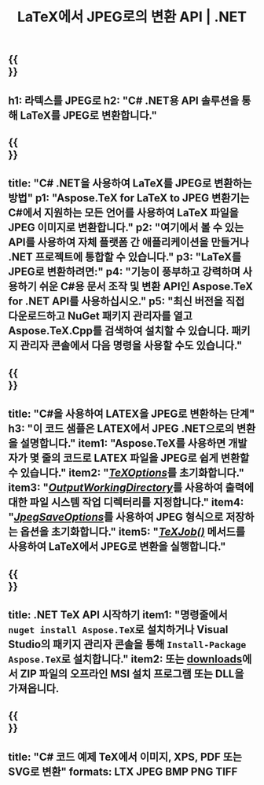 ﻿---
translation: true
template: /_templates/_conversion-child-net.md
title: LaTeX에서 JPEG로의 변환 API | .NET
description: LaTeX에서 JPEG로의 변환 기능. 이 온프레미스 .NET 라이브러리를 프로젝트에 통합하거나 크로스 플랫폼 애플리케이션을 사용하여 LaTeX를 JPEG로 변환합니다.
keywords: jpeg API net에 라텍스, latex2jpeg 통합 C#
url: /net/conversion/latex-to-jpeg/
family: tex
platformtag: net
feature: conversion
informat: LATEX
outformat: JPEG
otherformats: BMP PNG TIFF PDF SVG XPS
---


{{<section banner>}}
---
h1: 라텍스를 JPEG로
h2: "C# .NET용 API 솔루션을 통해 LaTeX를 JPEG로 변환합니다."
---

{{<section overview>}}
---
title: "C# .NET을 사용하여 LaTeX를 JPEG로 변환하는 방법"
p1: "Aspose.TeX for LaTeX to JPEG 변환기는 C#에서 지원하는 모든 언어를 사용하여 LaTeX 파일을 JPEG 이미지로 변환합니다."
p2: "여기에서 볼 수 있는 API를 사용하여 자체 플랫폼 간 애플리케이션을 만들거나 .NET 프로젝트에 통합할 수 있습니다."
p3: "LaTeX를 JPEG로 변환하려면:"
p4: "기능이 풍부하고 강력하며 사용하기 쉬운 C#용 문서 조작 및 변환 API인 Aspose.TeX for .NET API를 사용하십시오."
p5: "최신 버전을 직접 다운로드하고 NuGet 패키지 관리자를 열고 Aspose.TeX.Cpp를 검색하여 설치할 수 있습니다. 패키지 관리자 콘솔에서 다음 명령을 사용할 수도 있습니다."
---

{{<section feature1>}}
---
title: "C#을 사용하여 LATEX을 JPEG로 변환하는 단계"
h3: "이 코드 샘플은 LATEX에서 JPEG .NET으로의 변환을 설명합니다."
item1: "Aspose.TeX를 사용하면 개발자가 몇 줄의 코드로 LATEX 파일을 JPEG로 쉽게 변환할 수 있습니다."
item2: "[*TeXOptions*](https://reference.aspose.com/tex/net/aspose.tex/texoptions/)를 초기화합니다."
item3: "[*OutputWorkingDirectory*](https://reference.aspose.com/tex/net/aspose.tex/texoptions/outputworkingdirectory/)를 사용하여 출력에 대한 파일 시스템 작업 디렉터리를 지정합니다."
item4: "[*JpegSaveOptions*](https://reference.aspose.com/tex/net/aspose.tex.presentation.image/jpegsaveoptions/)를 사용하여 JPEG 형식으로 저장하는 옵션을 초기화합니다."
item5: "[*TeXJob()*](https://reference.aspose.com/tex/net/aspose.tex/texjob/) 메서드를 사용하여 LaTeX에서 JPEG로 변환을 실행합니다."
---

{{<section feature2>}}
---
title: .NET TeX API 시작하기
item1: "명령줄에서 ```nuget install Aspose.TeX```로 설치하거나 Visual Studio의 패키지 관리자 콘솔을 통해 ```Install-Package Aspose.TeX```로 설치합니다."
item2: 또는 [downloads](https://downloads.aspose.com/tex/net)에서 ZIP 파일의 오프라인 MSI 설치 프로그램 또는 DLL을 가져옵니다.
---

{{<section widget>}}
---
title: "C# 코드 예제 TeX에서 이미지, XPS, PDF 또는 SVG로 변환"
formats: LTX JPEG BMP PNG TIFF
---

